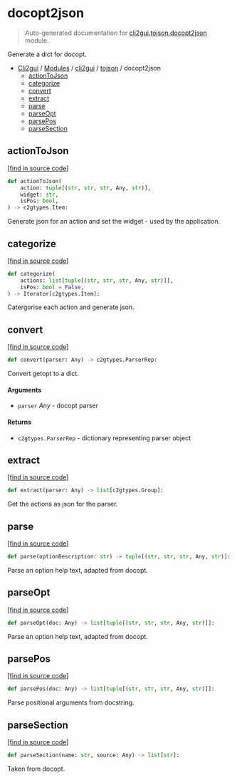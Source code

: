 # docopt2json

> Auto-generated documentation for [cli2gui.tojson.docopt2json](../../../cli2gui/tojson/docopt2json.py) module.

Generate a dict for docopt.

- [Cli2gui](../../README.md#cli2gui-index) / [Modules](../../README.md#cli2gui-modules) / [cli2gui](../index.md#cli2gui) / [tojson](index.md#tojson) / docopt2json
    - [actionToJson](#actiontojson)
    - [categorize](#categorize)
    - [convert](#convert)
    - [extract](#extract)
    - [parse](#parse)
    - [parseOpt](#parseopt)
    - [parsePos](#parsepos)
    - [parseSection](#parsesection)

## actionToJson

[[find in source code]](../../../cli2gui/tojson/docopt2json.py#L11)

```python
def actionToJson(
    action: tuple[(str, str, str, Any, str)],
    widget: str,
    isPos: bool,
) -> c2gtypes.Item:
```

Generate json for an action and set the widget - used by the application.

## categorize

[[find in source code]](../../../cli2gui/tojson/docopt2json.py#L36)

```python
def categorize(
    actions: list[tuple[(str, str, str, Any, str)]],
    isPos: bool = False,
) -> Iterator[c2gtypes.Item]:
```

Catergorise each action and generate json.

## convert

[[find in source code]](../../../cli2gui/tojson/docopt2json.py#L114)

```python
def convert(parser: Any) -> c2gtypes.ParserRep:
```

Convert getopt to a dict.

#### Arguments

- `parser` *Any* - docopt parser

#### Returns

- `c2gtypes.ParserRep` - dictionary representing parser object

## extract

[[find in source code]](../../../cli2gui/tojson/docopt2json.py#L48)

```python
def extract(parser: Any) -> list[c2gtypes.Group]:
```

Get the actions as json for the parser.

## parse

[[find in source code]](../../../cli2gui/tojson/docopt2json.py#L73)

```python
def parse(optionDescription: str) -> tuple[(str, str, str, Any, str)]:
```

Parse an option help text, adapted from docopt.

## parseOpt

[[find in source code]](../../../cli2gui/tojson/docopt2json.py#L91)

```python
def parseOpt(doc: Any) -> list[tuple[(str, str, str, Any, str)]]:
```

Parse an option help text, adapted from docopt.

## parsePos

[[find in source code]](../../../cli2gui/tojson/docopt2json.py#L103)

```python
def parsePos(doc: Any) -> list[tuple[(str, str, str, Any, str)]]:
```

Parse positional arguments from docstring.

## parseSection

[[find in source code]](../../../cli2gui/tojson/docopt2json.py#L64)

```python
def parseSection(name: str, source: Any) -> list[str]:
```

Taken from docopt.
